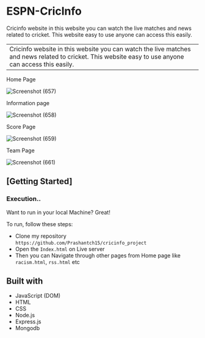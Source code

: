 # ESPN-CricInfo
Cricinfo website in this website you can watch the live matches and news related to cricket. This website easy to use anyone can access this easily.

<table>
<tr>
<td>Cricinfo website in this website you can watch the live matches and news related to cricket.
  This website easy to use anyone can access this easily.
</td>
</tr>
</table>
Home Page

 ![Screenshot (657)](https://user-images.githubusercontent.com/97455988/166236498-785ff7f1-049a-4150-bb28-2f5d437623f6.png)

Information page

![Screenshot (658)](https://user-images.githubusercontent.com/97455988/166237445-dfb82901-771e-453f-acac-222164136b52.png)

Score Page

![Screenshot (659)](https://user-images.githubusercontent.com/97455988/166237519-ce99c2a9-ee0e-4722-81c0-7738da053c52.png)

Team Page

![Screenshot (661)](https://user-images.githubusercontent.com/97455988/166237610-64fc31e5-bc5d-472d-b514-e55eb2ee0a95.png)



## [Getting Started]

### Execution..
Want to run in your local Machine? Great!

To run, follow these steps:

- Clone my repository `https://github.com/Prashantch15/cricinfo_project`
- Open the `Index.html` on Live server
- Then you can Navigate through other pages from Home page like `racism.html`, `rss.html` etc


## Built with 
- JavaScript (DOM)
- HTML
- CSS
- Node.js
- Express.js
- Mongodb
